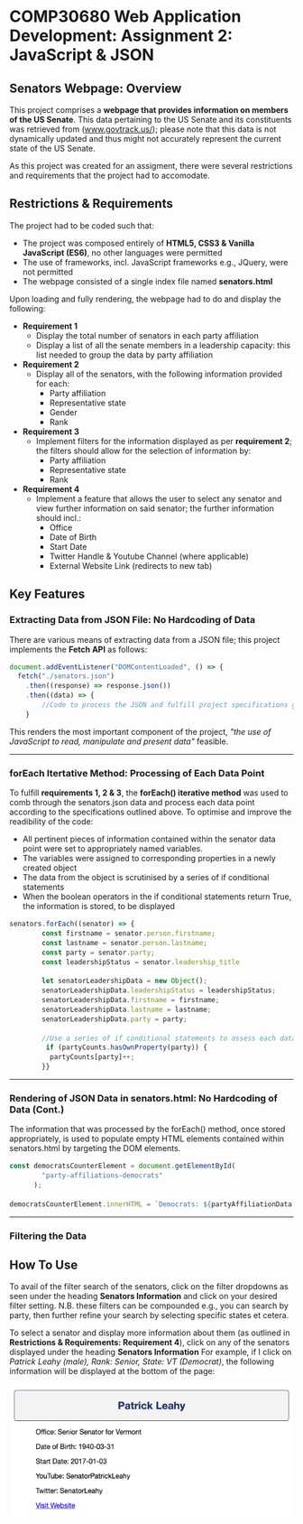 # COMP30680 Web Application Development: Assignment 2: JavaScript & JSON

## Senators Webpage: Overview

This project comprises a **webpage that provides information on members of the US Senate**. This data pertaining to the US Senate and its constituents was retrieved from (www.govtrack.us/); please note that this data is not dynamically updated and thus might not accurately represent the current state of the US Senate.

As this project was created for an assigment, there were several restrictions and requirements that the project had to accomodate.

## Restrictions & Requirements

The project had to be coded such that:

- The project was composed entirely of **HTML5, CSS3 & Vanilla JavaScript (ES6)**, no other languages were permitted
- The use of frameworks, incl. JavaScript frameworks e.g., JQuery, were not permitted
- The webpage consisted of a single index file named **senators.html**

Upon loading and fully rendering, the webpage had to do and display the following:

- **Requirement 1**
  - Display the total number of senators in each party affiliation
  - Display a list of all the senate members in a leadership capacity: this list needed to group the data by party affiliation
- **Requirement 2**
  - Display all of the senators, with the following information provided for each:
    - Party affiliation
    - Representative state
    - Gender
    - Rank
- **Requirement 3**
  - Implement filters for the information displayed as per **requirement 2**; the filters should allow for the selection of information by:
    - Party affiliation
    - Representative state
    - Rank
- **Requirement 4**
  - Implement a feature that allows the user to select any senator and view further information on said senator; the further information should incl.:
    - Office
    - Date of Birth
    - Start Date
    - Twitter Handle & Youtube Channel (where applicable)
    - External Website Link (redirects to new tab)

## Key Features

### Extracting Data from JSON File: No Hardcoding of Data

There are various means of extracting data from a JSON file; this project implements the **Fetch API** as follows:

```JavaScript
document.addEventListener("DOMContentLoaded", () => {
  fetch("./senators.json")
    .then((response) => response.json())
    .then((data) => {
        //Code to process the JSON and fulfill project specifications goes here.
    }
```

This renders the most important component of the project, _"the use of JavaScript to read, manipulate and present data"_ feasible.

---

### forEach Itertative Method: Processing of Each Data Point

To fulfill **requirements 1, 2 & 3**, the **forEach() iterative method** was used to comb through the senators.json data and process each data point according to the specifications outlined above.
To optimise and improve the readibility of the code:

- All pertinent pieces of information contained within the senator data point were set to appropriately named variables.
- The variables were assigned to corresponding properties in a newly created object
- The data from the object is scrutinised by a series of if conditional statements
- When the boolean operators in the if conditional statements return True, the information is stored, to be displayed

```JavaScript
senators.forEach((senator) => {
        const firstname = senator.person.firstname;
        const lastname = senator.person.lastname;
        const party = senator.party;
        const leadershipStatus = senator.leadership_title

        let senatorLeadershipData = new Object();
        senatorLeadershipData.leadershipStatus = leadershipStatus;
        senatorLeadershipData.firstname = firstname;
        senatorLeadershipData.lastname = lastname;
        senatorLeadershipData.party = party;

        //Use a series of if conditional statements to assess each data point and where (if at all) it should be displayed
         if (partyCounts.hasOwnProperty(party)) {
          partyCounts[party]++;
        }}
```

---

### Rendering of JSON Data in senators.html: No Hardcoding of Data (Cont.)

The information that was processed by the forEach() method, once stored appropriately, is used to populate empty HTML elements contained within senators.html by targeting the DOM elements.

```JavaScript
const democratsCounterElement = document.getElementById(
        "party-affiliations-democrats"
      );

democratsCounterElement.innerHTML = `Democrats: ${partyAffiliationData.Democrat}`;
```

---

### Filtering the Data

## How To Use

To avail of the filter search of the senators, click on the filter dropdowns as seen under the heading **Senators Information** and click on your desired filter setting. N.B. these filters can be compounded e.g., you can search by party, then further refine your search by selecting specific states et cetera.

To select a senator and display more information about them (as outlined in **Restrictions & Requirements: Requirement 4**), click on any of the senators displayed under the heading **Senators Information**
For example, if I click on _Patrick Leahy (male), Rank: Senior, State: VT (Democrat)_, the following information will be displayed at the bottom of the page:

![Senator: Further Information On Click](images/readme_senator_further_info.png)
